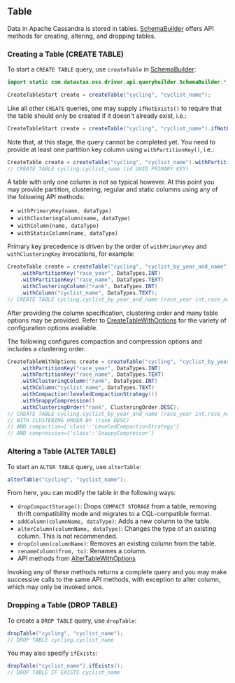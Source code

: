 <!--
Licensed to the Apache Software Foundation (ASF) under one
or more contributor license agreements.  See the NOTICE file
distributed with this work for additional information
regarding copyright ownership.  The ASF licenses this file
to you under the Apache License, Version 2.0 (the
"License"); you may not use this file except in compliance
with the License.  You may obtain a copy of the License at

  http://www.apache.org/licenses/LICENSE-2.0

Unless required by applicable law or agreed to in writing,
software distributed under the License is distributed on an
"AS IS" BASIS, WITHOUT WARRANTIES OR CONDITIONS OF ANY
KIND, either express or implied.  See the License for the
specific language governing permissions and limitations
under the License.
-->

## Table

Data in Apache Cassandra is stored in tables.  [SchemaBuilder] offers API methods for creating,
altering, and dropping tables.

### Creating a Table (CREATE TABLE)

To start a `CREATE TABLE` query, use `createTable` in [SchemaBuilder]:

```java
import static com.datastax.oss.driver.api.querybuilder.SchemaBuilder.*;

CreateTableStart create = createTable("cycling", "cyclist_name");
```

Like all other `CREATE` queries, one may supply `ifNotExists()` to require that the table should
only be created if it doesn't already exist, i.e.:

```java
CreateTableStart create = createTable("cycling", "cyclist_name").ifNotExists();
```

Note that, at this stage, the query cannot be completed yet.  You need to provide at least one
partition key column using `withPartitionKey()`, i.e.:

```java
CreateTable create = createTable("cycling", "cyclist_name").withPartitionKey("id", DataTypes.UUID);
// CREATE TABLE cycling.cyclist_name (id UUID PRIMARY KEY)
```

A table with only one column is not so typical however.  At this point you may provide partition,
clustering, regular and static columns using any of the following API methods:

* `withPrimaryKey(name, dataType)`
* `withClusteringColumn(name, dataType)`
* `withColumn(name, dataType)`
* `withStaticColumn(name, dataType)`

Primary key precedence is driven by the order of `withPrimaryKey` and `withClusteringKey`
invocations, for example:


```java
CreateTable create = createTable("cycling", "cyclist_by_year_and_name")
    .withPartitionKey("race_year", DataTypes.INT)
    .withPartitionKey("race_name", DataTypes.TEXT)
    .withClusteringColumn("rank", DataTypes.INT)
    .withColumn("cyclist_name", DataTypes.TEXT);
// CREATE TABLE cycling.cyclist_by_year_and_name (race_year int,race_name text,rank int,cyclist_name text,PRIMARY KEY((race_year,race_name),rank))
```

After providing the column specification, clustering order and many table options may be provided. 
Refer to [CreateTableWithOptions] for the variety of configuration options available.

The following configures compaction and compression options and includes a clustering order.

```java
CreateTableWithOptions create = createTable("cycling", "cyclist_by_year_and_name")
    .withPartitionKey("race_year", DataTypes.INT)
    .withPartitionKey("race_name", DataTypes.TEXT)
    .withClusteringColumn("rank", DataTypes.INT)
    .withColumn("cyclist_name", DataTypes.TEXT)
    .withCompaction(leveledCompactionStrategy())
    .withSnappyCompression()
    .withClusteringOrder("rank", ClusteringOrder.DESC);
// CREATE TABLE cycling.cyclist_by_year_and_name (race_year int,race_name text,rank int,cyclist_name text,PRIMARY KEY((race_year,race_name),rank))
// WITH CLUSTERING ORDER BY (rank DESC)
// AND compaction={'class':'LeveledCompactionStrategy'}
// AND compression={'class':'SnappyCompressor'}
```

### Altering a Table (ALTER TABLE)

To start an `ALTER TABLE` query, use `alterTable`:

```java
alterTable("cycling", "cyclist_name");
```

From here, you can modify the table in the following ways:

* `dropCompactStorage()`: Drops `COMPACT STORAGE` from a table, removing thrift compatibility mode
  and migrates to a CQL-compatible format.
* `addColumn(columnName, dataType)`: Adds a new column to the table.
* `alterColumn(columnName, dataType)`: Changes the type of an existing column.  This is not
  recommended.
* `dropColumn(columnName)`: Removes an existing column from the table.
* `renameColumn(from, to)`: Renames a column.
* API methods from [AlterTableWithOptions]

Invoking any of these methods returns a complete query and you may make successive calls to the same
API methods, with exception to alter column, which may only be invoked once.

### Dropping a Table (DROP TABLE)

To create a `DROP TABLE` query, use `dropTable`:

```java
dropTable("cycling", "cyclist_name");
// DROP TABLE cycling.cyclist_name
```

You may also specify `ifExists`:

```java
dropTable("cyclist_name").ifExists();
// DROP TABLE IF EXISTS cyclist_name
```

[SchemaBuilder]:          https://docs.datastax.com/en/drivers/java/4.3/com/datastax/oss/driver/api/querybuilder/SchemaBuilder.html
[CreateTableWithOptions]: https://docs.datastax.com/en/drivers/java/4.3/com/datastax/oss/driver/api/querybuilder/schema/CreateTableWithOptions.html
[AlterTableWithOptions]:  https://docs.datastax.com/en/drivers/java/4.3/com/datastax/oss/driver/api/querybuilder/schema/AlterTableWithOptions.html

